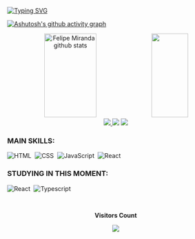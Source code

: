 [![Typing SVG](https://readme-typing-svg.herokuapp.com/?color=16b400&size=35&center=true&vCenter=true&width=1000&lines=HELLO,+My+name+is+Felipe+Miranda;I'm+19+years+old;I'm+from+Brazil;Be+Welcome!+:%29)](https://git.io/typing-svg)

[![Ashutosh's github activity graph](https://github-readme-activity-graph.vercel.app/graph?username=felipesmrosa&bg_color=202024&color=16b400&line=16b400&point=16b400&area=true&hide_border=true)](https://github.com/ashutosh00710/github-readme-activity-graph)

<div align="center">  
  <img width="49%" height="195px" src="https://github-readme-stats.vercel.app/api?username=felipesmrosa&show_icons=true&count_private=true&hide_border=true&title_color=16b400&icon_color=16b400&text_color=16b400&bg_color=202024" alt="Felipe Miranda github stats" /> 
  <img width="41%" height="195px" src="https://github-readme-stats.vercel.app/api/top-langs/?username=felipesmrosa&layout=compact&hide_border=true&title_color=16b400&text_color=16b400&bg_color=202024" />
</div>

<div align="center"> 
  <a href="https://instagram.com/felipe_mrosa" target="_blank"><img target="_blank" src="https://img.shields.io/badge/-Instagram-129400?style=for-the-badge&logo=instagram&logoColor=white"</a>
  <a href="https://www.youtube.com/@merandex" target="_blank"><img target="_blank" src="https://img.shields.io/badge/YouTube-129400?style=for-the-badge&logo=youtube&logoColor=white" target="_blank"></a>
  <a href = "mailto:cmp.1a.felipesmrosa@gmail.com"> <img src="https://img.shields.io/badge/-Gmail-129400?style=for-the-badge&logo=gmail&logoColor=white" target="_blank"></a>
</div>

### MAIN SKILLS:
![HTML](https://img.shields.io/badge/-HTML5-29292e?style=for-the-badge&logo=CSS3&logoColor=1572B6&labelColor=202024)&nbsp;
![CSS](https://img.shields.io/badge/-CSS-29292e?style=for-the-badge&logo=CSS3&logoColor=1572B6&labelColor=202024)&nbsp;
![JavaScript](https://img.shields.io/badge/-JavaScript-29292e?style=for-the-badge&logo=javascript&labelColor=202024)&nbsp;
![React](https://img.shields.io/badge/-React.js-29292e?style=for-the-badge&logo=react&labelColor=202024)&nbsp;

### STUDYING IN THIS MOMENT:
![React](https://img.shields.io/badge/-React.js-29292e?style=for-the-badge&logo=react&labelColor=202024)&nbsp;
![Typescript](https://img.shields.io/badge/-JavaScript-29292e?style=for-the-badge&logo=javascript&labelColor=202024&textColor=202024)&nbsp;

<div align="center">
<br><p align="centre"><b>Visitors Count</b></p>  
<p align="center"><img color="#202024" align="center" src="https://profile-counter.glitch.me/{felipesmrosa}/count.svg" /></p> 
<br>
</div>
